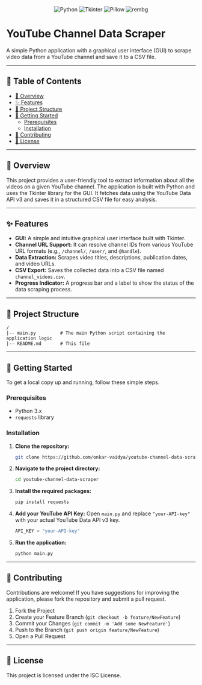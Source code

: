 <div align="center">
  <img src="https://img.shields.io/badge/python-3670A0?style=for-the-badge&logo=python&logoColor=ffdd54" alt="Python">
  <img src="https://img.shields.io/badge/tk-2C2C2C?style=for-the-badge&logo=tkinter&logoColor=white" alt="Tkinter">
  <img src="https://img.shields.io/badge/Pillow-000000?style=for-the-badge&logo=pillow&logoColor=white" alt="Pillow">
  <img src="https://img.shields.io/badge/rembg-FF4B8B?style=for-the-badge&logo=remove&logoColor=white" alt="rembg">
</div>

# YouTube Channel Data Scraper

A simple Python application with a graphical user interface (GUI) to scrape video data from a YouTube channel and save it to a CSV file.

-----

## 📜 Table of Contents

  - [🚀 Overview](https://www.google.com/search?q=%23-overview)
  - [✨ Features](https://www.google.com/search?q=%23-features)
  - [📂 Project Structure](https://www.google.com/search?q=%23-project-structure)
  - [🏁 Getting Started](https://www.google.com/search?q=%23-getting-started)
      - [Prerequisites](https://www.google.com/search?q=%23prerequisites)
      - [Installation](https://www.google.com/search?q=%23installation)
  - [🤝 Contributing](https://www.google.com/search?q=%23-contributing)
  - [📄 License](https://www.google.com/search?q=%23-license)

-----

## 🚀 Overview

This project provides a user-friendly tool to extract information about all the videos on a given YouTube channel. The application is built with Python and uses the Tkinter library for the GUI. It fetches data using the YouTube Data API v3 and saves it in a structured CSV file for easy analysis.

-----

## ✨ Features

  - **GUI:** A simple and intuitive graphical user interface built with Tkinter.
  - **Channel URL Support:** It can resolve channel IDs from various YouTube URL formats (e.g., `/channel/`, `/user/`, and `@handle`).
  - **Data Extraction:** Scrapes video titles, descriptions, publication dates, and video URLs.
  - **CSV Export:** Saves the collected data into a CSV file named `channel_videos.csv`.
  - **Progress Indicator:** A progress bar and a label to show the status of the data scraping process.

-----

## 📂 Project Structure

```
/
|-- main.py         # The main Python script containing the application logic
|-- README.md       # This file
```

-----

## 🏁 Getting Started

To get a local copy up and running, follow these simple steps.

### Prerequisites

  - Python 3.x
  - `requests` library

### Installation

1.  **Clone the repository:**
    ```sh
    git clone https://github.com/onkar-vaidya/youtube-channel-data-scraper.git
    ```
2.  **Navigate to the project directory:**
    ```sh
    cd youtube-channel-data-scraper
    ```
3.  **Install the required packages:**
    ```sh
    pip install requests
    ```
4.  **Add your YouTube API Key:**
    Open `main.py` and replace `"your-API-key"` with your actual YouTube Data API v3 key.
    ```python
    API_KEY = "your-API-key"
    ```
5.  **Run the application:**
    ```sh
    python main.py
    ```

-----

## 🤝 Contributing

Contributions are welcome\! If you have suggestions for improving the application, please fork the repository and submit a pull request.

1.  Fork the Project
2.  Create your Feature Branch (`git checkout -b feature/NewFeature`)
3.  Commit your Changes (`git commit -m 'Add some NewFeature'`)
4.  Push to the Branch (`git push origin feature/NewFeature`)
5.  Open a Pull Request

-----

## 📄 License

This project is licensed under the ISC License.
